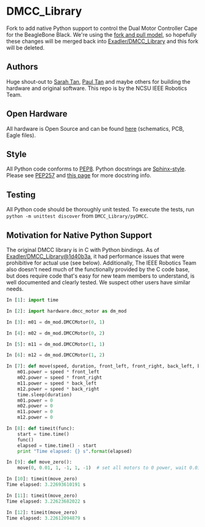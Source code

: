 # DMCC_Library

Fork to add native Python support to control the Dual Motor Controller Cape for the BeagleBone Black. We're using the [fork and pull model], so hopefully these changes will be merged back into [Exadler/DMCC_Library] and this fork will be deleted.

## Authors

Huge shout-out to [Sarah Tan], [Paul Tan] and maybe others for building the hardware and original software. This repo is by the NCSU IEEE Robotics Team.

## Open Hardware

All hardware is Open Source and can be found [here](https://github.com/Exadler/DualMotorControlCape) (schematics, PCB, Eagle files).

## Style

All Python code conforms to [PEP8]. Python docstrings are [Sphinx-style]. Please see [PEP257] and [this page] for more docstring info.

## Testing

All Python code should be thoroughly unit tested. To execute the tests, run `python -m unittest discover` from `DMCC_Library/pyDMCC`.

## Motivation for Native Python Support

The original DMCC library is in C with Python bindings. As of [Exadler/DMCC_Library@1d40b3a], it had performance issues that were prohibitive for actual use (see below). Additionally, The IEEE Robotics Team also doesn't need much of the functionally provided by the C code base, but does require code that's easy for new team members to understand, is well documented and clearly tested. We suspect other users have similar needs.

```python
In [1]: import time

In [2]: import hardware.dmcc_motor as dm_mod              

In [3]: m01 = dm_mod.DMCCMotor(0, 1)

In [4]: m02 = dm_mod.DMCCMotor(0, 2)

In [5]: m11 = dm_mod.DMCCMotor(1, 1)

In [6]: m12 = dm_mod.DMCCMotor(1, 2)

In [7]: def move(speed, duration, front_left, front_right, back_left, back_right):
    m01.power = speed * front_left
    m02.power = speed * front_right
    m11.power = speed * back_left
    m12.power = speed * back_right
    time.sleep(duration)
    m01.power = 0
    m02.power = 0
    m11.power = 0
    m12.power = 0

In [8]: def timeit(func):                                                   
    start = time.time()
    func()
    elapsed = time.time() - start
    print "Time elapsed: {} s".format(elapsed)

In [9]: def move_zero():
    move(0, 0.01, 1, -1, 1, -1)  # set all motors to 0 power, wait 0.01 sec, turn them to 0 again

In [10]: timeit(move_zero)
Time elapsed: 3.22693610191 s

In [11]: timeit(move_zero)
Time elapsed: 3.22623682022 s

In [12]: timeit(move_zero)
Time elapsed: 3.22612094879 s
```

[Exadler/DMCC_Library@1d40b3a]: https://github.com/Exadler/DMCC_Library/commit/1d40b3a9403ba6d3012fb83977c6eef426d84849
[Sarah Tan]: https://github.com/sarahttan
[Paul Tan]: https://github.com/paulctan
[fork and pull model]: https://help.github.com/articles/using-pull-requests#fork--pull
[Exadler/DMCC_Library]: https://github.com/Exadler/DMCC_Library
[PEP8]: http://www.python.org/dev/peps/pep-0008/
[Sphinx-style]: http://pythonhosted.org/an_example_pypi_project/sphinx.html#full-code-example
[PEP257]: http://www.python.org/dev/peps/pep-0257/
[this page]: http://stackoverflow.com/questions/5334531/python-documentation-standard-for-docstring
